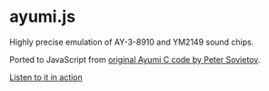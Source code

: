 ayumi.js
========

Highly precise emulation of AY-3-8910 and YM2149 sound chips.

Ported to JavaScript from [original Ayumi C code by Peter Sovietov](https://github.com/true-grue/ayumi).

[Listen to it in action](http://pure-garden-1548.herokuapp.com/)
